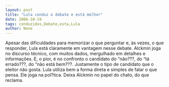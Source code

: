 ```yaml
---
layout: post
title: "Lula conduz o debate e está melhor"
date: 2006-10-19
tags: conduzidos,Debate,esta,Lula
author: None
---
```

Apesar das dificuldades para memorizar o que perguntar e, às vezes, o que responder, Lula está claramente em vantagem nesse debate.
Alckmin joga no discurso técnico, com muitos dados, mergulhado em detalhes e informações. E, o pior, é no confronto o candidato do “não???, do “tá errado???, do “não está bem???. Justamente o tipo de candidato que o eleitor não gosta.
Lula utiliza bem a forma direta e simples de falar o que pensa. Ele joga na pol?tica. Deixa Alckmin no papel do chato, do que reclama. 
